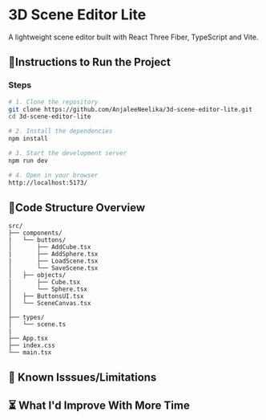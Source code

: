 # 3D Scene Editor Lite

A lightweight scene editor built with React Three Fiber, TypeScript and Vite.

## 🚀Instructions to Run the Project

### Steps

```bash
# 1. Clone the repository
git clone https://github.com/AnjaleeNeelika/3d-scene-editor-lite.git
cd 3d-scene-editor-lite

# 2. Install the dependencies
npm install

# 3. Start the development server
npm run dev

# 4. Open in your browser
http://localhost:5173/
```

## 📁Code Structure Overview

```
src/
├── components/
|   └── buttons/
│       ├── AddCube.tsx
|       ├── AddSphere.tsx
|       ├── LoadScene.tsx
│       └── SaveScene.tsx
│   ├── objects/
|       ├── Cube.tsx
│       └── Sphere.tsx
│   ├── ButtonsUI.tsx
│   └── SceneCanvas.tsx
│   
├── types/
│   └── scene.ts
|
├── App.tsx
├── index.css
└── main.tsx
```

## 🐛 Known Isssues/Limitations


## ⏳ What I'd Improve With More Time

